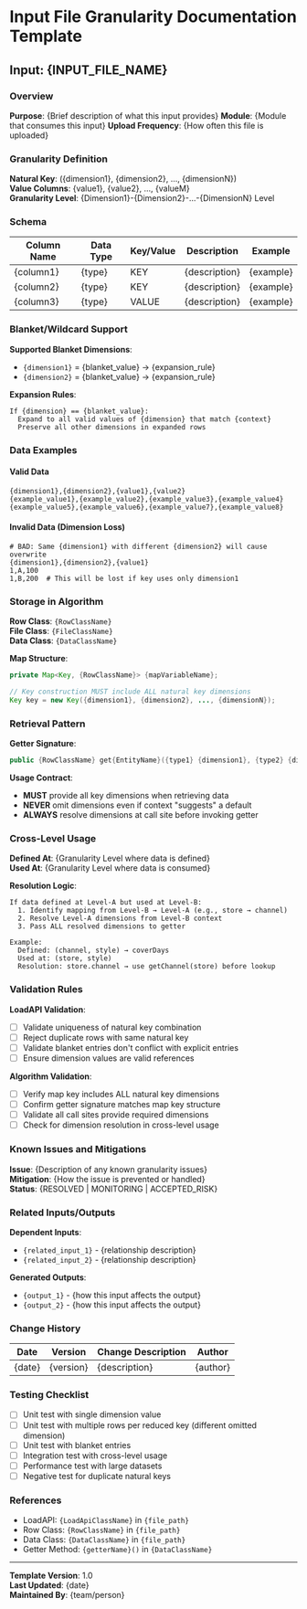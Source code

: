 # Input File Granularity Documentation Template

## Input: {INPUT_FILE_NAME}

### Overview
**Purpose**: {Brief description of what this input provides}
**Module**: {Module that consumes this input}
**Upload Frequency**: {How often this file is uploaded}

### Granularity Definition

**Natural Key**: ({dimension1}, {dimension2}, ..., {dimensionN})  
**Value Columns**: {value1}, {value2}, ..., {valueM}  
**Granularity Level**: {Dimension1}-{Dimension2}-...-{DimensionN} Level

### Schema

| Column Name | Data Type | Key/Value | Description | Example |
|-------------|-----------|-----------|-------------|---------|
| {column1}   | {type}    | KEY       | {description} | {example} |
| {column2}   | {type}    | KEY       | {description} | {example} |
| {column3}   | {type}    | VALUE     | {description} | {example} |

### Blanket/Wildcard Support

**Supported Blanket Dimensions**: 
- `{dimension1}` = {blanket_value} → {expansion_rule}
- `{dimension2}` = {blanket_value} → {expansion_rule}

**Expansion Rules**:
```
If {dimension} == {blanket_value}:
  Expand to all valid values of {dimension} that match {context}
  Preserve all other dimensions in expanded rows
```

### Data Examples

#### Valid Data
```
{dimension1},{dimension2},{value1},{value2}
{example_value1},{example_value2},{example_value3},{example_value4}
{example_value5},{example_value6},{example_value7},{example_value8}
```

#### Invalid Data (Dimension Loss)
```
# BAD: Same {dimension1} with different {dimension2} will cause overwrite
{dimension1},{dimension2},{value1}
1,A,100
1,B,200  # This will be lost if key uses only dimension1
```

### Storage in Algorithm

**Row Class**: `{RowClassName}`  
**File Class**: `{FileClassName}`  
**Data Class**: `{DataClassName}`

**Map Structure**:
```java
private Map<Key, {RowClassName}> {mapVariableName};

// Key construction MUST include ALL natural key dimensions
Key key = new Key({dimension1}, {dimension2}, ..., {dimensionN});
```

### Retrieval Pattern

**Getter Signature**:
```java
public {RowClassName} get{EntityName}({type1} {dimension1}, {type2} {dimension2}, ...)
```

**Usage Contract**:
- **MUST** provide all key dimensions when retrieving data
- **NEVER** omit dimensions even if context "suggests" a default
- **ALWAYS** resolve dimensions at call site before invoking getter

### Cross-Level Usage

**Defined At**: {Granularity Level where data is defined}  
**Used At**: {Granularity Level where data is consumed}

**Resolution Logic**:
```
If data defined at Level-A but used at Level-B:
  1. Identify mapping from Level-B → Level-A (e.g., store → channel)
  2. Resolve Level-A dimensions from Level-B context
  3. Pass ALL resolved dimensions to getter
  
Example:
  Defined: (channel, style) → coverDays
  Used at: (store, style)
  Resolution: store.channel → use getChannel(store) before lookup
```

### Validation Rules

**LoadAPI Validation**:
- [ ] Validate uniqueness of natural key combination
- [ ] Reject duplicate rows with same natural key
- [ ] Validate blanket entries don't conflict with explicit entries
- [ ] Ensure dimension values are valid references

**Algorithm Validation**:
- [ ] Verify map key includes ALL natural key dimensions
- [ ] Confirm getter signature matches map key structure
- [ ] Validate all call sites provide required dimensions
- [ ] Check for dimension resolution in cross-level usage

### Known Issues and Mitigations

**Issue**: {Description of any known granularity issues}  
**Mitigation**: {How the issue is prevented or handled}  
**Status**: {RESOLVED | MONITORING | ACCEPTED_RISK}

### Related Inputs/Outputs

**Dependent Inputs**:
- `{related_input_1}` - {relationship description}
- `{related_input_2}` - {relationship description}

**Generated Outputs**:
- `{output_1}` - {how this input affects the output}
- `{output_2}` - {how this input affects the output}

### Change History

| Date | Version | Change Description | Author |
|------|---------|-------------------|--------|
| {date} | {version} | {description} | {author} |

### Testing Checklist

- [ ] Unit test with single dimension value
- [ ] Unit test with multiple rows per reduced key (different omitted dimension)
- [ ] Unit test with blanket entries
- [ ] Integration test with cross-level usage
- [ ] Performance test with large datasets
- [ ] Negative test for duplicate natural keys

### References

- LoadAPI: `{LoadApiClassName}` in `{file_path}`
- Row Class: `{RowClassName}` in `{file_path}`
- Data Class: `{DataClassName}` in `{file_path}`
- Getter Method: `{getterName}()` in `{DataClassName}`

---

**Template Version**: 1.0  
**Last Updated**: {date}  
**Maintained By**: {team/person}


